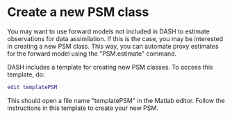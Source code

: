 # Create a new PSM class
You may want to use forward models not included in DASH to estimate observations for data assimilation. If this is the case, you may be interested in creating a new PSM class. This way, you can automate proxy estimates for the forward model using the "PSM.estimate" command.

DASH includes a template for creating new PSM classes. To access this template, do:
```matlab
edit templatePSM
```

This should open a file name "templatePSM" in the Matlab editor. Follow the instructions in this template to create your new PSM.
